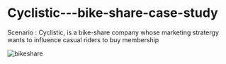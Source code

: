 # Cyclistic---bike-share-case-study
Scenario : Cyclistic, is a bike-share company whose marketing stratergy wants to influence casual riders to buy membership

![bikeshare](https://user-images.githubusercontent.com/101292796/163720740-a898d118-ade3-434e-8a22-f9de5c005042.jpg)
